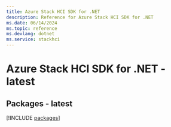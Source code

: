```yaml
---
title: Azure Stack HCI SDK for .NET
description: Reference for Azure Stack HCI SDK for .NET
ms.date: 06/14/2024
ms.topic: reference
ms.devlang: dotnet
ms.service: stackhci
---
```

# Azure Stack HCI SDK for .NET - latest
## Packages - latest
[!INCLUDE [packages](stack-hci-index.md)]